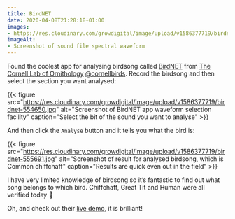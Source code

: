 ```yaml
---
title: BirdNET
date: 2020-04-08T21:28:18+01:00
images:
- https://res.cloudinary.com/growdigital/image/upload/v1586377719/birdnet-crop-555691.jpg
imageAlt:
- Screenshot of sound file spectral waveform
---
```


Found the coolest app for analysing birdsong called [BirdNET](https://birdnet.cornell.edu) from [The Cornell Lab of Ornithology](https://www.birds.cornell.edu/home/) [@cornellbirds](https://twitter.com/cornellbirds). Record the birdsong and then select the section you want analysed:

{{< figure src="https://res.cloudinary.com/growdigital/image/upload/v1586377719/birdnet-554650.jpg" alt="Screenshot of BirdNET app waveform selection facility" caption="Select the bit of the sound you want to analyse" >}}

And then click the `Analyse` button and it tells you what the bird is:

{{< figure src="https://res.cloudinary.com/growdigital/image/upload/v1586377719/birdnet-555691.jpg" alt="Screenshot of result for analysed birdsong, which is Common chiffchaff" caption="Results are quick even out in the field" >}}

I have very limited knowledge of birdsong so it’s fantastic to find out what song belongs to which bird. Chiffchaff, Great Tit and Human were all verified today 🙂

Oh, and check out their [live demo](https://birdnet.cornell.edu/live/), it is brilliant! 

